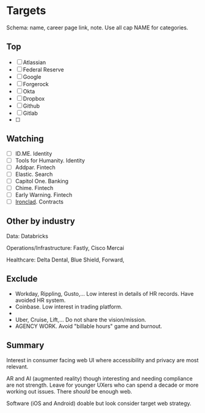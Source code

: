 # Targets
Schema:  name, career page link, note.  Use all cap NAME for categories.
## Top

- [ ] Atlassian
- [ ] Federal Reserve
- [ ] Google
- [ ] Forgerock
- [ ] Okta
- [ ] Dropbox
- [ ] Github
- [ ] Gitlab
- [ ] 

## Watching

- [ ] ID.ME. Identity
- [ ] Tools for Humanity. Identity
- [ ] Addpar. Fintech
- [ ] Elastic. Search
- [ ] Capitol One. Banking
- [ ] Chime. Fintech
- [ ] Early Warning.  Fintech
- [ ] [Ironclad](https://ironcladapp.com/careers/).  Contracts

## Other by industry

Data: Databricks

Operations/Infrastructure:  Fastly, Cisco Mercai 

Healthcare: Delta Dental, Blue Shield, Forward, 


## Exclude

- Workday, Rippling, Gusto,... Low interest in details of HR records.  Have avoided HR system.
- Coinbase. Low interest in trading platform.
- 
- Uber, Cruise, Lift,... Do not share the vision/mission.
- AGENCY WORK.  Avoid "billable hours" game and burnout.

## Summary

Interest in consumer facing web UI where accessibility and privacy are most relevant.

AR and AI (augmented reality) though interesting and needing compliance are not strength.  Leave for younger UXers who can spend a decade or more working out issues.  There _should_ be enough web.

Software (iOS and Android) doable but look consider target web strategy.
